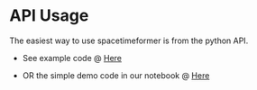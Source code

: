 API Usage
=======================================

The easiest way to use spacetimeformer is from the python API. 

+ See example code @ [Here]()

+ OR the simple demo code in our notebook @ [Here]()

